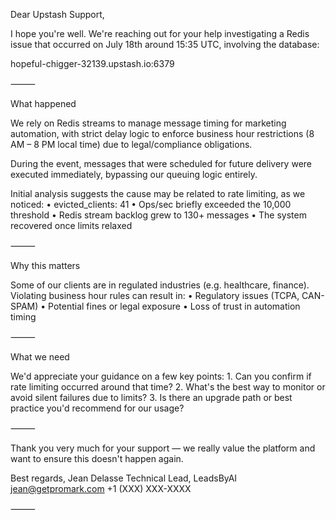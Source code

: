 Dear Upstash Support,

I hope you're well. We're reaching out for your help investigating a Redis issue that occurred on July 18th around 15:35 UTC, involving the database:

hopeful-chigger-32139.upstash.io:6379

⸻

What happened

We rely on Redis streams to manage message timing for marketing automation, with strict delay logic to enforce business hour restrictions (8 AM – 8 PM local time) due to legal/compliance obligations.

During the event, messages that were scheduled for future delivery were executed immediately, bypassing our queuing logic entirely.

Initial analysis suggests the cause may be related to rate limiting, as we noticed:
	•	evicted_clients: 41
	•	Ops/sec briefly exceeded the 10,000 threshold
	•	Redis stream backlog grew to 130+ messages
	•	The system recovered once limits relaxed

⸻

Why this matters

Some of our clients are in regulated industries (e.g. healthcare, finance). Violating business hour rules can result in:
	•	Regulatory issues (TCPA, CAN-SPAM)
	•	Potential fines or legal exposure
	•	Loss of trust in automation timing

⸻

What we need

We'd appreciate your guidance on a few key points:
	1.	Can you confirm if rate limiting occurred around that time?
	2.	What's the best way to monitor or avoid silent failures due to limits?
	3.	Is there an upgrade path or best practice you'd recommend for our usage?

⸻

Thank you very much for your support — we really value the platform and want to ensure this doesn't happen again.

Best regards,
Jean Delasse
Technical Lead, LeadsByAI
jean@getpromark.com
+1 (XXX) XXX-XXXX

⸻ 